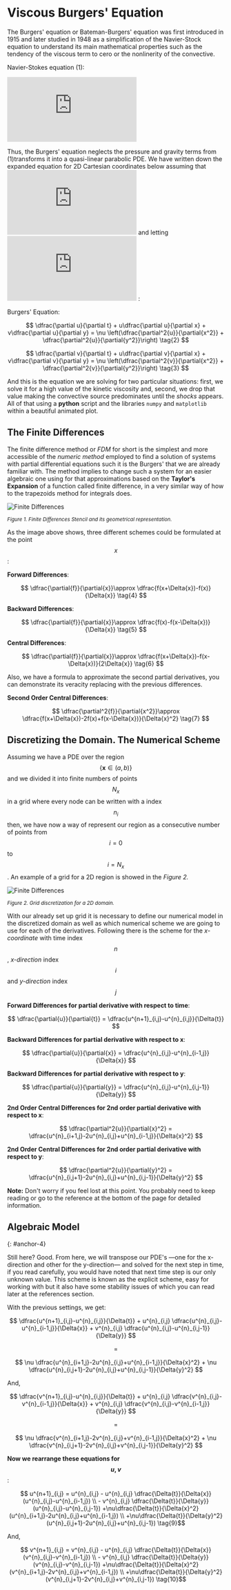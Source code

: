 # Viscous Burgers' Equation
The Burgers' equation or Bateman-Burgers' equation was first introduced in 1915
and later studied in 1948 as a simplification of the Navier-Stock equation to
understand its main mathematical properties such as the tendency of the viscous
term to cero or the nonlinerity of the convective.

Navier-Stokes equation (1):

![](http://latex.codecogs.com/png.latex?%5Crho%5Cdfrac%7B%5Cpartial%5Cmathbf%7Bu%7D%7D%7B%5Cpartial%20t%7D%20&plus;%20%5Crho%28%5Cmathbf%7Bu%7D%5Ccdot%5Cnabla%29%5Cmathbf%7Bu%7D%20%3D%20-%5Cnabla%20p%20&plus;%20%5Cmu%5Cnabla%5E2%5Cmathbf%7Bu%7D%20&plus;%20%5Crho%5Cmathbf%7Bg%7D)

Thus, the Burgers' equation neglects the pressure and gravity terms from
(1)transforms it into a quasi-linear parabolic PDE. We
have written down the expanded equation for 2D Cartesian coordinates below assuming
that ![](http://latex.codecogs.com/png.latex?%5Cinline%20%5Cmathbf%7Bu%7D%3D%5Cleft%3C%20u%28t%2Cx%2Cy%29%2C%20v%28t%2Cx%2Cy%29%20%5Cright%3E) and letting ![](http://latex.codecogs.com/png.latex?%5Cinline%20%5Cnu%3D%5Cmu/%5Crho) :

Burgers' Equation:

$$
\dfrac{\partial u}{\partial t} + u\dfrac{\partial u}{\partial x} +
v\dfrac{\partial u}{\partial y} =
\nu \left(\dfrac{\partial^2{u}}{\partial{x^2}} +
\dfrac{\partial^2{u}}{\partial{y^2}}\right) \tag{2}
$$

$$
\dfrac{\partial v}{\partial t} + u\dfrac{\partial v}{\partial x} +
v\dfrac{\partial v}{\partial y} =
\nu \left(\dfrac{\partial^2{v}}{\partial{x^2}} +
\dfrac{\partial^2{v}}{\partial{y^2}}\right) \tag{3}
$$

And this is the equation we are solving for two particular situations: first, we
solve it for a high value of the kinetic viscosity and, second, we drop that
value making the convective source predominates until the *shocks* appears. All of
that using a **python** script and the libraries `numpy` and `matplotlib` within
a beautiful animated plot.

## The Finite Differences

The finite difference method or *FDM* for short is the simplest and more
accessible of the *numeric method* employed to find a solution of systems with partial
differential equations such it is the Burgers' that we are already familiar
with. The method implies to change such a system for an easier algebraic one using
for that approximations based on the **Taylor's Expansion** of a function called
finite difference, in a very similar way of how to the trapezoids method for
integrals does.

![Finite Differences](/assets/img/burgersIntro/Finite_difference.png)

<small class="label-text">
<em>Figure 1. Finite Differences Stencil and its geometrical representation.</em>
</small>

As the image above shows, three different schemes could be formulated at the
point $$x$$:

**Forward Differences**:

$$
\dfrac{\partial{f}}{\partial{x}}\approx
\dfrac{f(x+\Delta{x})-f(x)}{\Delta{x}} \tag{4}
$$

**Backward Differences**:

$$
\dfrac{\partial{f}}{\partial{x}}\approx
\dfrac{f(x)-f(x-\Delta{x})}{\Delta{x}} \tag{5}
$$

**Central Differences**:

$$
\dfrac{\partial{f}}{\partial{x}}\approx
\dfrac{f(x+\Delta{x})-f(x-\Delta{x})}{2\Delta{x}} \tag{6}
$$

Also, we have a formula to approximate the second partial derivatives, you can
demonstrate its veracity replacing with the previous differences.

**Second Order Central Differences**:

$$
\dfrac{\partial^2{f}}{\partial{x^2}}\approx
\dfrac{f(x+\Delta{x})-2f(x)+f(x-\Delta{x})}{\Delta{x}^2} \tag{7}
$$

## Discretizing the Domain. The Numerical Scheme

Assuming we have a PDE over the region $$\{ \mathbf{x} \in (a, b)\}$$ and we
divided it into finite numbers of points $$N_x$$ in a grid where every node can be
written with a index $$n_{i}$$ then, we have now a way of represent our region as a
consecutive number of points from $$i=0$$ to $$i=N_x$$. An example of a grid for
a 2D region is showed in the *Figure 2.*

![Finite Differences](/assets/img/burgersIntro/grid.png)

<small class="label-text">
<em>Figure 2. Grid discretization for a 2D domain.</em>
</small>

With our already set up grid it is necessary to define our numerical model in
the discretized domain as well as which numerical scheme we are going to use for
each of the derivatives. Following there is the scheme for the *x-coordinate* with
time index $$n$$, *x-direction* index $$i$$ and *y-direction* index $$j$$

**Forward Differences for partial derivative with respect to time**:

$$
\dfrac{\partial{u}}{\partial{t}} =
\dfrac{u^{n+1}_{i,j}-u^{n}_{i,j}}{\Delta{t}}
$$

**Backward Differences for partial derivative with respect to x**:

$$
\dfrac{\partial{u}}{\partial{x}} =
\dfrac{u^{n}_{i,j}-u^{n}_{i-1,j}}{\Delta{x}}
$$

**Backward Differences for partial derivative with respect to y**:

$$
\dfrac{\partial{u}}{\partial{y}} =
\dfrac{u^{n}_{i,j}-u^{n}_{i,j-1}}{\Delta{y}}
$$

**2nd Order Central Differences for 2nd order partial derivative with respect to x**:

$$
\dfrac{\partial^2{u}}{\partial{x}^2} =
\dfrac{u^{n}_{i+1,j}-2u^{n}_{i,j}+u^{n}_{i-1,j}}{\Delta{x}^2}
$$

**2nd Order Central Differences for 2nd order partial derivative with respect to y**:

$$
\dfrac{\partial^2{u}}{\partial{y}^2} =
\dfrac{u^{n}_{i,j+1}-2u^{n}_{i,j}+u^{n}_{i,j-1}}{\Delta{y}^2}
$$

<div class='alert alert-info'>
<strong>Note:</strong> Don't worry if you feel lost at this point. You probably
need to keep reading or go to the reference at the bottom of the page for detailed
information.
</div>

## Algebraic Model
{: #anchor-4}

Still here? Good. From here, we will transpose our PDE's —one for the x-direction and
other for the y-direction— and solved for the next step in time, if you read
carefully, you would have noted that next time step is our only unknown value.
This scheme is known as the explicit scheme, easy for working with but it also
have some stability issues of which you can read later at the references
section.

With the previous settings, we get:

$$
\dfrac{u^{n+1}_{i,j}-u^{n}_{i,j}}{\Delta{t}} +
u^{n}_{i,j} \dfrac{u^{n}_{i,j}-u^{n}_{i-1,j}}{\Delta{x}} +
v^{n}_{i,j} \dfrac{u^{n}_{i,j}-u^{n}_{i,j-1}}{\Delta{y}}
$$

$$=$$

$$
\nu \dfrac{u^{n}_{i+1,j}-2u^{n}_{i,j}+u^{n}_{i-1,j}}{\Delta{x}^2} +
\nu \dfrac{u^{n}_{i,j+1}-2u^{n}_{i,j}+u^{n}_{i,j-1}}{\Delta{y}^2}
$$

And,

$$
\dfrac{v^{n+1}_{i,j}-u^{n}_{i,j}}{\Delta{t}} +
u^{n}_{i,j} \dfrac{v^{n}_{i,j}-v^{n}_{i-1,j}}{\Delta{x}} +
v^{n}_{i,j} \dfrac{v^{n}_{i,j}-v^{n}_{i-1,j}}{\Delta{y}}
$$

$$=$$

$$
\nu \dfrac{v^{n}_{i+1,j}-2v^{n}_{i,j}+v^{n}_{i-1,j}}{\Delta{x}^2} +
\nu \dfrac{v^{n}_{i,j+1}-2v^{n}_{i,j}+v^{n}_{i,j-1}}{\Delta{y}^2}
$$

**Now we rearrange these equations for $$u, v$$**:

$$
u^{n+1}_{i,j} = u^{n}_{i,j} - u^{n}_{i,j}
\dfrac{\Delta{t}}{\Delta{x}}(u^{n}_{i,j}-u^{n}_{i-1,j}) \\ - v^{n}_{i,j}
\dfrac{\Delta{t}}{\Delta{y}}(u^{n}_{i,j}-u^{n}_{i,j-1})
+\nu\dfrac{\Delta{t}}{\Delta{x}^2}(u^{n}_{i+1,j}-2u^{n}_{i,j}+u^{n}_{i-1,j}) \\
+\nu\dfrac{\Delta{t}}{\Delta{y}^2}(u^{n}_{i,j+1}-2u^{n}_{i,j}+u^{n}_{i,j-1})
\tag{9}$$

And,

$$
v^{n+1}_{i,j} = v^{n}_{i,j} - u^{n}_{i,j}
\dfrac{\Delta{t}}{\Delta{x}}(v^{n}_{i,j}-v^{n}_{i-1,j}) \\ - v^{n}_{i,j}
\dfrac{\Delta{t}}{\Delta{y}}(v^{n}_{i,j}-v^{n}_{i,j-1})
+\nu\dfrac{\Delta{t}}{\Delta{x}^2}(v^{n}_{i+1,j}-2v^{n}_{i,j}+v^{n}_{i-1,j}) \\
+\nu\dfrac{\Delta{t}}{\Delta{y}^2}(v^{n}_{i,j+1}-2v^{n}_{i,j}+v^{n}_{i,j-1})
\tag{10}$$
